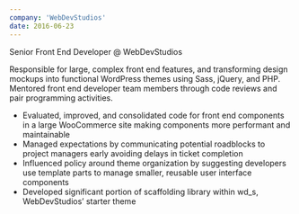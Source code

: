 ```yaml
---
company: 'WebDevStudios'
date: 2016-06-23
---
```


<Heading level="h3" weight={300}>Senior Front End Developer @ WebDevStudios</Heading>
<TextWithSeparator text1="Glenside, PA (remote)" text2="June 2016 - August 2017" />

Responsible for large, complex front end features, and transforming design mockups into functional WordPress themes using Sass, jQuery, and PHP. Mentored front end developer team members through code reviews and pair programming activities.

- Evaluated, improved, and consolidated code for front end components in a large WooCommerce site making components more performant and maintainable
- Managed expectations by communicating potential roadblocks to project managers early avoiding delays in ticket completion
- Influenced policy around theme organization by suggesting developers use template parts to manage smaller, reusable user interface components
- Developed significant portion of scaffolding library within wd_s, WebDevStudios’ starter theme
